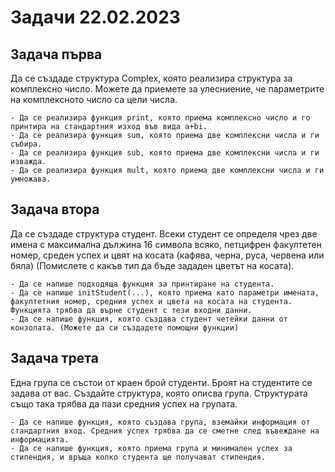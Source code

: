 # Задачи 22.02.2023


## Задача първа
Да се създаде структура Complex, която реализира структура за комплексно число. Можете да приемете за улесниение, че параметрите на комплексното число са цели числа.

    - Да се реализира функция print, която приема комплексно число и го принтира на стандартния изход във вида a+bi.
    - Да се реализира функция sum, която приема две комплексни числа и ги събира.
    - Да се реализира функция sub, която приема две комплексни числа и ги изважда.
    - Да се реализира функция mult, която приема две комплексни числа и ги умножава.

## Задача втора
Да се създаде структура студент. Всеки студент се определя чрез две имена с максимална дължина 16 символа всяко, петцифрен факултетен номер, среден успех и цвят на косата (кафява, черна, руса, червена или бяла) (Помислете с какъв тип да бъде зададен цветът на косата). 

    - Да се напише подходяща функция за принтиране на студента.
    - Да се напише initStudent(...), която приема като параметри имената, факултетния номер, средния успех и цвета на косата на студента. Функцията трябва да върне студент с тези входни данни.
    - Да се напише функция, която създава студент четейки данни от конзолата. (Можете да си създадете помощни функции)

## Задача трета
Една група се състои от краен брой студенти. Броят на студентите се задава от вас. Създайте структура, която описва група. Структурата също така трябва да пази средния успех на групата. 

    - Да се напише функция, която създава група, вземайки информация от стандартния вход. Средния успех трябва да се сметне след въвеждане на информацията. 
    - Да се напише функция, която приема група и минимален успех за стипендия, и връща колко студента ще получават стипендия.    
